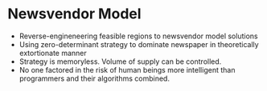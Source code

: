 Newsvendor Model
================
* Reverse-engineneering feasible regions to newsvendor model solutions
* Using zero-determinant strategy to dominate newspaper in theoretically extortionate manner
* Strategy is memoryless. Volume of supply can be controlled.
* No one factored in the risk of human beings more intelligent than programmers and their algorithms combined.
